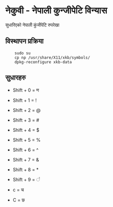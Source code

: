 # नेकुवी - नेपाली कुन्जीपेटि विन्यास

सुधारिएको नेपाली कुंजीपेटि रुपरेखा

## विस्थापन प्रक्रिया
```
	sudo su
	cp np /usr/share/X11/xkb/symbols/
	dpkg-reconfigure xkb-data
```

## सुधारहरु

* Shift + 0 = ण
* Shift + 1 = !
* Shift + 2 = @
* Shift + 3 = #
* Shift + 4 = $
* Shift + 5 = %
* Shift + 6 = ^
* Shift + 7 = &
* Shift + 8 = *
* Shift + 9 = ꣩

* c = च
* C = छ
